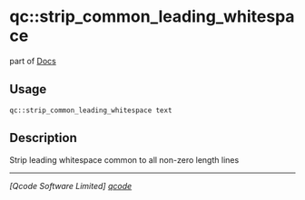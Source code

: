 qc::strip_common_leading_whitespace
===================================

part of [Docs](.)

Usage
-----
`qc::strip_common_leading_whitespace text`

Description
-----------
Strip leading whitespace common to all non-zero length lines

----------------------------------
*[Qcode Software Limited] [qcode]*

[qcode]: www.qcode.co.uk "Qcode Software"